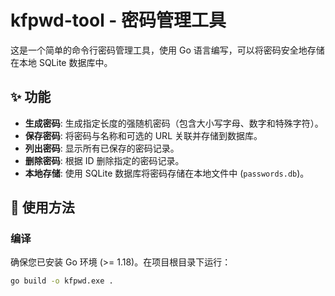 # kfpwd-tool - 密码管理工具

这是一个简单的命令行密码管理工具，使用 Go 语言编写，可以将密码安全地存储在本地 SQLite 数据库中。

## ✨ 功能

*   **生成密码**: 生成指定长度的强随机密码（包含大小写字母、数字和特殊字符）。
*   **保存密码**: 将密码与名称和可选的 URL 关联并存储到数据库。
*   **列出密码**: 显示所有已保存的密码记录。
*   **删除密码**: 根据 ID 删除指定的密码记录。
*   **本地存储**: 使用 SQLite 数据库将密码存储在本地文件中 (`passwords.db`)。

## 🚀 使用方法

### 编译

确保您已安装 Go 环境 (>= 1.18)。在项目根目录下运行：

```bash
go build -o kfpwd.exe .
```
